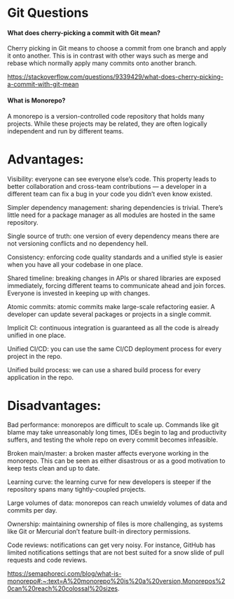 # Git Questions


#### What does cherry-picking a commit with Git mean?

Cherry picking in Git means to choose a commit from one branch and apply it onto another. This is in contrast with other ways such as merge and rebase which normally apply many commits onto another branch.

https://stackoverflow.com/questions/9339429/what-does-cherry-picking-a-commit-with-git-mean


#### What is Monorepo?

A monorepo is a version-controlled code repository that holds many projects. While these projects may be related, they are often logically independent and run by different teams.

# Advantages:

Visibility: everyone can see everyone else’s code. This property leads to better collaboration and cross-team contributions — a developer in a different team can fix a bug in your code you didn’t even know existed.

Simpler dependency management: sharing dependencies is trivial. There’s little need for a package manager as all modules are hosted in the same repository.

Single source of truth: one version of every dependency means there are not versioning conflicts and no dependency hell.

Consistency: enforcing code quality standards and a unified style is easier when you have all your codebase in one place.

Shared timeline: breaking changes in APIs or shared libraries are exposed immediately, forcing different teams to communicate ahead and join forces. Everyone is invested in keeping up with changes.

Atomic commits: atomic commits make large-scale refactoring easier. A developer can update several packages or projects in a single commit.

Implicit CI: continuous integration is guaranteed as all the code is already unified in one place.

Unified CI/CD: you can use the same CI/CD deployment process for every project in the repo.

Unified build process: we can use a shared build process for every application in the repo.

# Disadvantages:

Bad performance: monorepos are difficult to scale up. Commands like git blame may take unreasonably long times, IDEs begin to lag and productivity suffers, and testing the whole repo on every commit becomes infeasible.

Broken main/master: a broken master affects everyone working in the monorepo. This can be seen as either disastrous or as a good motivation to keep tests clean and up to date.

Learning curve: the learning curve for new developers is steeper if the repository spans many tightly-coupled projects.

Large volumes of data: monorepos can reach unwieldy volumes of data and commits per day.

Ownership: maintaining ownership of files is more challenging, as systems like Git or Mercurial don’t feature built-in directory permissions.

Code reviews: notifications can get very noisy. For instance, GitHub has limited notifications settings that are not best suited for a snow slide of pull requests and code reviews.


https://semaphoreci.com/blog/what-is-monorepo#:~:text=A%20monorepo%20is%20a%20version,Monorepos%20can%20reach%20colossal%20sizes.
